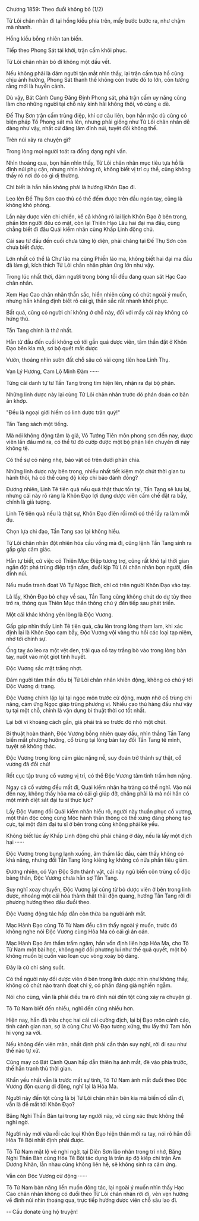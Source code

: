 




Chương 1859: Theo đuổi không bỏ (1/2)


Tử Lôi chân nhân đi tại hồng kiều phía trên, mấy bước bước ra, như chậm mà nhanh.

Hồng kiều bỗng nhiên tan biến.

Tiếp theo Phong Sát tái khởi, trận cấm khôi phục.

Tử Lôi chân nhân bỏ đi không một dấu vết.

Nếu không phải là đám người tận mắt nhìn thấy, lại trận cấm tựa hồ cũng chịu ảnh hưởng, Phong Sát thanh thế không còn trước đó to lớn, còn tưởng rằng mới là huyễn cảnh.

Dù vậy, Bát Cảnh Cung Đăng Định Phong sát, phá trận cấm uy năng cũng làm cho những người tại chỗ này kinh hãi không thôi, vô cùng e dè.

Đế Thụ Sơn trận cấm trùng điệp, khí cơ câu liên, bọn hắn mặc dù cũng có biện pháp Tố Phong sát mà lên, nhưng phải giống như Tử Lôi chân nhân dễ dàng như vậy, nhất cử đăng lâm đỉnh núi, tuyệt đối không thể.

Trên núi xảy ra chuyện gì?

Trong lòng mọi người toát ra đồng dạng nghi vấn.

Nhìn thoáng qua, bọn hắn nhìn thấy, Tử Lôi chân nhân mục tiêu tựa hồ là đỉnh núi phụ cận, nhưng nhìn không rõ, không biết vị trí cụ thể, cũng không thấy rõ nơi đó có gì dị thường.

Chỉ biết là hắn hẳn không phải là hướng Khôn Đạo đi.

Leo lên Đế Thụ Sơn cao thủ có thể đếm được trên đầu ngón tay, cũng là không khó phỏng.

Lần này dược viên chi chiến, kể cả không rõ lai lịch Khôn Đạo ở bên trong, phần lớn người đều có mặt, còn lại Thiên Hạo Lâu hai đại ma đầu, cùng chẳng biết đi đâu Quái kiểm nhân cùng Khấp Linh động chủ.

Cái sau từ đầu đến cuối chưa từng lộ diện, phải chăng tại Đế Thụ Sơn còn chưa biết được.

Lớn nhất có thể là Chư lão ma cùng Phiền lão ma, không biết hai đại ma đầu đã làm gì, kích thích Tử Lôi chân nhân phản ứng lớn như vậy.

Trong lúc nhất thời, đám người trong bóng tối đều đang quan sát Hạc Cao chân nhân.

Xem Hạc Cao chân nhân thần sắc, hiển nhiên cũng có chút ngoài ý muốn, nhưng hắn khẳng định biết rõ cái gì, thần sắc rất nhanh khôi phục.

Bất quá, cũng có người chí không ở chỗ này, đối với mấy cái này không có hứng thú.

Tần Tang chính là thứ nhất.

Hắn từ đầu đến cuối không có tới gần quá dược viên, tâm thần đặt ở Khôn Đạo bên kia mà, sơ bộ quét mắt dược

Vườn, thoáng nhìn sườn đất chỗ sâu có vài cọng tiên hoa Linh Thụ.

Vạn Lý Hương, Cam Lộ Minh Đàm ······

Từng cái danh tự từ Tần Tang trong tim hiện lên, nhận ra đại bộ phận.

Những linh dược này lại cùng Tử Lôi chân nhân trước đó phán đoán cơ bản ăn khớp.

"Đều là ngoại giới hiếm có linh dược trân quý!"

Tần Tang sách một tiếng.

Mà nói không động tâm là giả, Vô Tướng Tiên môn phong sơn đến nay, dược viên lần đầu mở ra, có thể từ đó cướp được một bộ phận liền chuyến đi này không tệ.

Có thể sự có nặng nhẹ, bảo vật có trên dưới phân chia.

Những linh dược này bên trong, nhiều nhất tiết kiệm một chút thời gian tu hành thôi, há có thể cùng độ kiếp chi bảo đánh đồng?

Đương nhiên, Linh Tê tiên quả nếu quả thật thực tồn tại, Tần Tang sẽ lưu lại, nhưng cái này rõ ràng là Khôn Đạo lợi dụng dược viên cấm chế đặt ra bẫy, chính là giả tượng.

Linh Tê tiên quả nếu là thật sự, Khôn Đạo điên rồi mới có thể lấy ra làm mồi dụ.

Chọn lựa chi đạo, Tần Tang sao lại không hiểu.

Tử Lôi chân nhân đột nhiên hóa cầu vồng mà đi, cũng lệnh Tần Tang sinh ra gấp gáp cảm giác.

Hắn tự biết, cứ việc có Thiên Mục Điệp tương trợ, cũng rất khó tại thời gian ngắn đột phá trùng điệp trận cấm, đuổi kịp Tử Lôi chân nhân bọn người, đến đỉnh núi.

Nếu muốn tranh đoạt Vô Tự Ngọc Bích, chỉ có trên người Khôn Đạo vào tay.

Là lấy, Khôn Đạo bỏ chạy về sau, Tần Tang cũng không chút do dự tùy theo trở ra, thông qua Thiên Mục thần thông chú ý đến tiếp sau phát triển.

Một cái khác không yên lòng là Độc Vương.

Gấp gáp nhìn thấy Linh Tê tiên quả, câu lên trong lòng tham lam, khi xác định lại là Khôn Đạo cạm bẫy, Độc Vương vội vàng thu hồi các loại tạp niệm, nhớ tới chính sự.

Ống tay áo leo ra một vệt đen, trải qua cổ tay trắng bò vào trong lòng bàn tay, nuốt vào một giọt tinh huyết.

Độc Vương sắc mặt trắng nhợt.

Đám người tâm thần đều bị Tử Lôi chân nhân khiên động, không có chú ý tới Độc Vương dị trạng.

Độc Vương chính lặp lại tại ngọc môn trước cử động, mượn nhờ cổ trùng chi năng, cảm ứng Ngọc giáp trùng phương vị. Nhiều cao thủ hàng đầu như vậy tụ tại một chỗ, chính là vận dụng bí thuật thời cơ tốt nhất.

Lại bởi vì khoảng cách gần, giá phải trả so trước đó nhỏ một chút.

Bí thuật hoàn thành, Độc Vương bỗng nhiên quay đầu, nhìn thẳng Tần Tang biến mất phương hướng, cổ trùng tại lòng bàn tay đối Tần Tang tê minh, tuyệt sẽ không thác.

Độc Vương trong lòng cảm giác nặng nề, suy đoán trở thành sự thật, cổ vương đã đổi chủ!

Rốt cục tập trung cổ vương vị trí, có thể Độc Vương tâm tình trầm hơn nặng.

Ngay cả cổ vương đều mất đi, Quái kiểm nhân hạ tràng có thể nghĩ. Vào núi đến nay, không thấy hỏa ma có cái gì giúp đỡ, chẳng phải là mà nói hắn có một mình diệt sát đại tu sĩ thực lực?

Lấy Độc Vương đối Quái kiểm nhân hiểu rõ, người này thuần phục cổ vương, một thân độc công cùng Mộc hành thần thông có thể xưng đăng phong tạo cực, tại một đám đại tu sĩ ở bên trong cũng không phải kẻ yếu.

Không biết lúc ấy Khấp Linh động chủ phải chăng ở đây, nếu là lấy một địch hai ······

Độc Vương trong bụng lạnh xuống, âm thầm lắc đầu, cảm thấy không có khả năng, nhưng đối Tần Tang lòng kiêng kỵ không có nửa phần tiêu giảm.

Đương nhiên, có Vạn Độc Sơn thánh vật, cái này ngũ biến côn trùng cổ độc bàng thân, Độc Vương chưa hẳn sợ Tần Tang.

Suy nghĩ xoay chuyển, Độc Vương lại cũng từ bỏ dược viên ở bên trong linh dược, nhoáng một cái hóa thành thất thải độn quang, hướng Tần Tang rời đi phương hướng theo dấu đuổi theo.

Độc Vương động tác hấp dẫn còn thừa ba người ánh mắt.

Mạc Hành Đạo cùng Tô Tử Nam đều cảm thấy ngoài ý muốn, trước đó không nghe nói Độc Vương cùng Hỏa Ma có cái gì ân oán.

Mạc Hành Đạo âm thầm trầm ngâm, hắn vốn định liên hợp Hỏa Ma, cho Tô Tử Nam một bài học, không ngờ đối phương lui như thế quả quyết, một bộ không muốn bị cuốn vào loạn cục vòng xoáy bộ dáng.

Đây là cử chỉ sáng suốt.

Có thể người này đối dược viên ở bên trong linh dược nhìn như không thấy, không có chút nào tranh đoạt chi ý, có phần đáng giá nghiền ngẫm.

Nói cho cùng, vẫn là phải điều tra rõ đỉnh núi đến tột cùng xảy ra chuyện gì.

Tô Tử Nam biết đến nhiều, nghĩ đến cũng nhiều hơn.

Hiện nay, hắn đã trêu chọc hai cái cái cường địch, lại bị Đạo môn cảnh cáo, tình cảnh gian nan, sợ là cùng Chư Vô Đạo tương xứng, thu lấy thứ Tam hồn hi vọng xa vời.

Nếu không đến viên mãn, nhất định phải cẩn thận suy nghĩ, rời đi sau như thế nào tự xử.

Cũng may có Bát Cảnh Quan hấp dẫn thiên hạ ánh mắt, đè vào phía trước, thế hắn tranh thủ thời gian.

Khẩn yếu nhất vẫn là trước mắt sự tình, Tô Tử Nam ánh mắt đuổi theo Độc Vương độn quang di động, nghĩ lại là Hỏa Ma.

Người này đến tột cùng là bị Tử Lôi chân nhân bên kia mà biến cố dẫn đi, vẫn là để mắt tới Khôn Đạo?

Băng Nghi Thần Bàn tại trong tay người này, vô cùng xác thực không thể nghi ngờ.

Người này mới vừa rồi các loại Khôn Đạo hiện thân mới ra tay, nói rõ hắn đối Hỏa Tê Bội nhất định phải được.

Tô Tử Nam mặt lộ vẻ nghi ngờ, tại Diên Sơn lão nhân trong trí nhớ, Băng Nghi Thần Bàn cùng Hỏa Tê Bội tác dụng là trấn áp độ kiếp chi trận Âm Dương Nhãn, lẫn nhau cũng không liên hệ, sẽ không sinh ra cảm ứng.

Vẫn còn Độc Vương cử động ······

Tô Tử Nam bản năng liền muốn động tác, lại ngoài ý muốn nhìn thấy Hạc Cao chân nhân không có đuổi theo Tử Lôi chân nhân rời đi, vẻn vẹn hướng về đỉnh núi nhìn thoáng qua, trực tiếp hướng dược viên chỗ sâu lao đi.

--
Cầu donate ủng hộ truyện!




